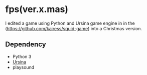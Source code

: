 # fps(ver.x.mas)

I edited a game using Python and Ursina game engine in in the (https://github.com/kairess/squid-game) into a Christmas version.

## Dependency

- Python 3
- [Ursina](https://www.ursinaengine.org/)
- playsound